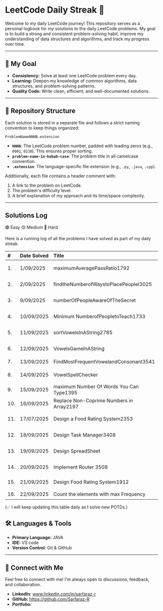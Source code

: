 # LeetCode Daily Streak 🚀

Welcome to my daily LeetCode journey! This repository serves as a personal logbook for my solutions to the daily LeetCode problems. My goal is to build a strong and consistent problem-solving habit, improve my understanding of data structures and algorithms, and track my progress over time.

---

## 🎯 My Goal

- **Consistency:** Solve at least one LeetCode problem every day.
- **Learning:** Deepen my knowledge of common algorithms, data structures, and problem-solving patterns.
- **Quality Code:** Write clean, efficient, and well-documented solutions.

---

## 📁 Repository Structure

Each solution is stored in a separate file and follows a strict naming convention to keep things organized:

`ProblemNameNNNN.extension`

- **`NNNN`**: The LeetCode problem number, padded with leading zeros (e.g., `0001`, `0238`). This ensures proper sorting.
- **`problem-name-in-kebab-case`**: The problem title in all camelcase convention.
- **`.extension`**: The language-specific file extension (e.g., `.py`, `.java`, `.cpp`).

Additionally, each file contains a header comment with:

1.  A link to the problem on LeetCode.
2.  The problem's difficulty level.
3.  A brief explanation of my approach and its time/space complexity.

---

## Solutions Log

🟢 Easy
🟡 Medium
🔴 Hard

Here is a running log of all the problems I have solved as part of my daily streak.

| #   | Date Solved | Title                                    | Solution | Difficulty | Topic                       |
| :-- | :---------- | :--------------------------------------- | :------- | :--------- | --------------------------- |
| 1.  | 1/09/2025   | maximumAveragePassRatio1792              |          | 🟡 Medium  |                             |
| 2.  | 2/09/2025   | findtheNumberofWaystoPlacePeopleI3025    |          | 🟡 Medium  |                             |
| 3.  | 9/09/2025   | numberOfPeopleAwareOfTheSecret           |          | 🟡 Medium  |                             |
| 4.  | 10/09/2025  | Minimum NumberofPeopletoTeach1733        |          | 🟡 Medium  |                             |
| 5.  | 11/09/2025  | sortVowelsInAString2785                  |          | 🟡 Medium  |                             |
| 6.  | 12/09/2025  | VowelsGameInAString                      |          | 🟡 Medium  |                             |
| 7.  | 13/09/2025  | FindMostFrequentVowelandConsonant3541    |          | 🟢 Easy    |                             |
| 8.  | 14/09/2025  | VowelSpellChecker                        |          | 🟡 Medium  | Hashing                     |
| 9.  | 15/09/2025  | maximum Number Of Words You Can Type1395 |          | 🟢 Easy    | Hashing                     |
| 10. | 16/09/2025  | Replace Non-Coprime Numbers in Array2197 |          | 🔴 Hard    | Stack                       |
| 11. | 17/07/2025  | Design a Food Rating System2353          |          | 🟡 Medium  | HashTable,PriorityQueue     |
| 12. | 18/09/2025  | Design Task Manager3408                  |          | 🟡 Medium  | PriorityQueue               |
| 13. | 19/09/2025  | Design SpreadSheet                       |          | 🟡 Medium  | Hashing                     |
| 14. | 20/09/2025  | Implement Router 3508                    |          | 🟡 Medium  | Queue,BinarySearch          |
| 15. | 21/09/2025  | Design Food Rating System1912            |          | 🔴 Hard    | Ordered Map, Priority Queue |
| 16. | 22/09/2025  | Count the elements with max Frequency    |          | 🟢 Easy    | Hashing                     |

(✅ I will keep updating this table daily as I solve new POTDs.)

## 🛠️ Languages & Tools

- **Primary Language:** JAVA
- **IDE:** VS code
- **Version Control:** Git & GitHub

---

## 🔗 Connect with Me

Feel free to connect with me! I'm always open to discussions, feedback, and collaboration.

- **LinkedIn:** www.linkedin.com/in/sarfaraz-r
- **GitHub:** https://github.com/Sarfaraz-R
- **Portfolio:**
